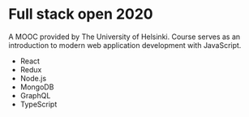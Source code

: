 # Full stack open 2020

A MOOC provided by The University of Helsinki. Course serves as an introduction to modern web application development with JavaScript.

- React 
- Redux 
- Node.js 
- MongoDB 
- GraphQL
- TypeScript 
